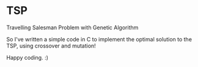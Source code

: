 # TSP
Travelling Salesman Problem with Genetic Algorithm

So I've written a simple code in C to implement the optimal solution to the TSP, using crossover and mutation! 

Happy coding. :) 

